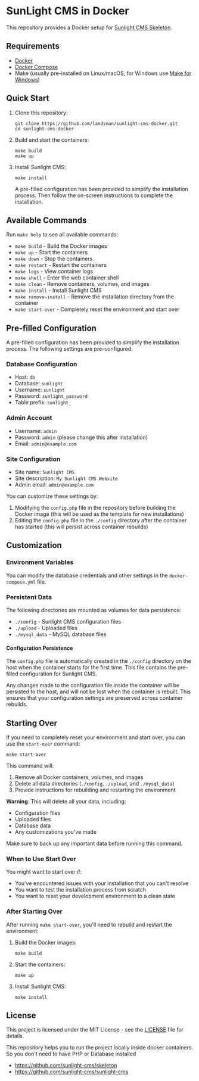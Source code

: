 # SunLight CMS in Docker

This repository provides a Docker setup for [Sunlight CMS Skeleton](https://github.com/sunlight-cms/skeleton).

## Requirements

- [Docker](https://docs.docker.com/get-docker/)
- [Docker Compose](https://docs.docker.com/compose/install/)
- Make (usually pre-installed on Linux/macOS, for Windows use [Make for Windows](http://gnuwin32.sourceforge.net/packages/make.htm))

## Quick Start

1. Clone this repository:
   ```
   git clone https://github.com/landsman/sunlight-cms-docker.git
   cd sunlight-cms-docker
   ```

2. Build and start the containers:
   ```
   make build
   make up
   ```

3. Install Sunlight CMS:
   ```
   make install
   ```
   A pre-filled configuration has been provided to simplify the installation process. Then follow the on-screen instructions to complete the installation.

## Available Commands

Run `make help` to see all available commands:

- `make build` - Build the Docker images
- `make up` - Start the containers
- `make down` - Stop the containers
- `make restart` - Restart the containers
- `make logs` - View container logs
- `make shell` - Enter the web container shell
- `make clean` - Remove containers, volumes, and images
- `make install` - Install Sunlight CMS
- `make remove-install` - Remove the installation directory from the container
- `make start-over` - Completely reset the environment and start over

## Pre-filled Configuration

A pre-filled configuration has been provided to simplify the installation process. The following settings are pre-configured:

### Database Configuration

- Host: `db`
- Database: `sunlight`
- Username: `sunlight`
- Password: `sunlight_password`
- Table prefix: `sunlight_`

### Admin Account

- Username: `admin`
- Password: `admin` (please change this after installation)
- Email: `admin@example.com`

### Site Configuration

- Site name: `Sunlight CMS`
- Site description: `My Sunlight CMS Website`
- Admin email: `admin@example.com`

You can customize these settings by:
1. Modifying the `config.php` file in the repository before building the Docker image (this will be used as the template for new installations)
2. Editing the `config.php` file in the `./config` directory after the container has started (this will persist across container rebuilds)

## Customization

### Environment Variables

You can modify the database credentials and other settings in the `docker-compose.yml` file.

### Persistent Data

The following directories are mounted as volumes for data persistence:

- `./config` - Sunlight CMS configuration files
- `./upload` - Uploaded files
- `./mysql_data` - MySQL database files

#### Configuration Persistence

The `config.php` file is automatically created in the `./config` directory on the host when the container starts for the first time. This file contains the pre-filled configuration for Sunlight CMS.

Any changes made to the configuration file inside the container will be persisted to the host, and will not be lost when the container is rebuilt. This ensures that your configuration settings are preserved across container rebuilds.

## Starting Over

If you need to completely reset your environment and start over, you can use the `start-over` command:

```
make start-over
```

This command will:

1. Remove all Docker containers, volumes, and images
2. Delete all data directories (`./config`, `./upload`, and `./mysql_data`)
3. Provide instructions for rebuilding and restarting the environment

**Warning**: This will delete all your data, including:
- Configuration files
- Uploaded files
- Database data
- Any customizations you've made

Make sure to back up any important data before running this command.

### When to Use Start Over

You might want to start over if:
- You've encountered issues with your installation that you can't resolve
- You want to test the installation process from scratch
- You want to reset your development environment to a clean state

### After Starting Over

After running `make start-over`, you'll need to rebuild and restart the environment:

1. Build the Docker images:
   ```
   make build
   ```

2. Start the containers:
   ```
   make up
   ```

3. Install Sunlight CMS:
   ```
   make install
   ```

## License

This project is licensed under the MIT License - see the [LICENSE](LICENSE) file for details.

This repository helps you to run the project locally inside docker containers. So you don't need to have PHP or Database installed

- https://github.com/sunlight-cms/skeleton
- https://github.com/sunlight-cms/sunlight-cms
